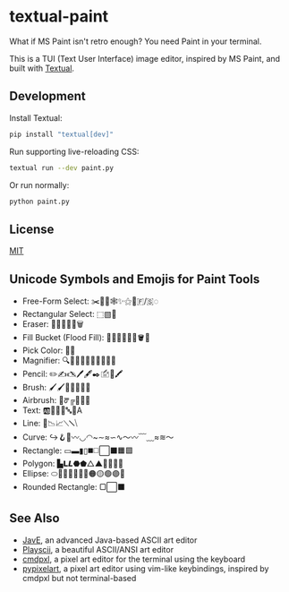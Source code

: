 
textual-paint
=============

What if MS Paint isn't retro enough?
You need Paint in your terminal.

This is a TUI (Text User Interface) image editor, inspired by MS Paint, and built with [Textual](https://textual.textualize.io/).


## Development

Install Textual:
```bash
pip install "textual[dev]"
```

Run supporting live-reloading CSS:
```bash
textual run --dev paint.py
```

Or run normally:
```bash
python paint.py
```


## License

[MIT](LICENSE.txt)


## Unicode Symbols and Emojis for Paint Tools

- Free-Form Select:  ✂️📐🆓🕸✨⚝🫥🇫/🇸◌
- Rectangular Select: ⬚▧🔲
- Eraser: 🧼🧽🧹🚫👋🗑️
- Fill Bucket (Flood Fill): 🌊💦💧🌈🎉🎊🪣🫗
- Pick Color: 🎨💉
- Magnifier: 🔍🔎👀🔬🔭🧐🕵️‍♂️🕵️‍♀️
- Pencil: ✏️✍️🖎🖊️🖋️✒️🖆📝🖍️
- Brush: 🖌️🖌👨‍🎨🧑‍🎨💅
- Airbrush: 💨ᖜ╔🧴🥤🫠
- Text: 🆎📝📄📃🔤📜A
- Line: 📏📉📈⟍𝈏⧹
- Curve: ↪️🪝🌙〰️◡◠~∼≈∽∿〜〰﹋﹏≈≋～
- Rectangle: ▭▬▮▯◼️◻️⬜⬛🟧🟩
- Polygon: ▙𝗟𝙇⬣⬟△▲🔺🔻🔷🔶
- Ellipse: ⬭🔴🔵🔶🔷🔸🔹🟠🟡🟢🟣🫧
- Rounded Rectangle: ▢⬜⬛


## See Also

- [JavE](http://jave.de/), an advanced Java-based ASCII art editor
- [Playscii](http://vectorpoem.com/playscii/), a beautiful ASCII/ANSI art editor
- [cmdpxl](https://github.com/knosmos/cmdpxl), a pixel art editor for the terminal using the keyboard
- [pypixelart](https://github.com/douglascdev/pypixelart), a pixel art editor using vim-like keybindings, inspired by cmdpxl but not terminal-based
